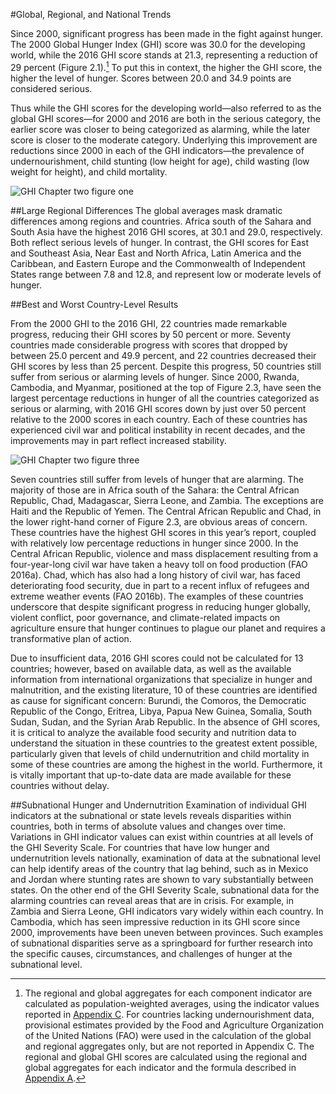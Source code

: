 #Global, Regional, and National Trends

Since 2000, significant progress has been made in the fight against hunger. The 2000 Global Hunger Index (GHI) score was 30.0 for the developing world, while the 2016 GHI score stands at 21.3, representing a reduction of 29 percent (Figure 2.1).[^fig2.1] To put this in context, the higher the GHI score, the higher the level of hunger. Scores between 20.0 and 34.9 points are considered serious. 

Thus while the GHI scores for the developing world—also referred to as the global GHI scores—for 2000 and 2016 are both in the serious category, the earlier score was closer to being categorized as alarming, while the later score is closer to the moderate category. Underlying this improvement are reductions since 2000 in each of the GHI indicators—the prevalence of undernourishment, child stunting (low height for age), child wasting (low weight for height), and child mortality. 


![GHI Chapter two figure one](http://library.ifpri.info/files/2016/09/BK_2016_GHI_ch02_fig01.png)

##Large Regional Differences
The global averages mask dramatic differences among regions and countries. Africa south of the Sahara and South Asia have the highest 2016 GHI scores, at 30.1 and 29.0, respectively. Both reflect serious levels of hunger. In contrast, the GHI scores for East and Southeast Asia, Near East and North Africa, Latin America and the Caribbean, and Eastern Europe and the Commonwealth of Independent States range between 7.8 and 12.8, and represent low or moderate levels of hunger.

##Best and Worst Country-Level Results

From the 2000 GHI to the 2016 GHI, 22 countries made remarkable progress, reducing their GHI scores by 50 percent or more. Seventy countries made considerable progress with scores that dropped by between 25.0 percent and 49.9 percent, and 22 countries decreased their GHI scores by less than 25 percent. Despite this progress, 50 countries still suffer from serious or alarming levels of hunger. Since 2000, Rwanda, Cambodia, and Myanmar, positioned at the top of Figure 2.3, have seen the largest percentage reductions in hunger of all the countries categorized as serious or alarming, with 2016 GHI scores down by just over 50 percent relative to the 2000 scores in each country. Each of these countries has experienced civil war and political instability in recent decades, and the improvements may in part reflect increased stability.


![GHI Chapter two figure three](http://library.ifpri.info/files/2016/09/BK_2016_GHI_ch02_fig03.png)

Seven countries still suffer from levels of hunger that are alarming. The majority of those are in Africa south of the Sahara: the Central African Republic, Chad, Madagascar, Sierra Leone, and Zambia. The exceptions are Haiti and the Republic of Yemen. The Central African Republic and Chad, in the lower right-hand corner of Figure 2.3, are obvious areas of concern. These countries have the highest GHI scores in this year’s report, coupled with relatively low percentage reductions in hunger since 2000. In the Central African Republic, violence and mass displacement resulting from a four-year-long civil war have taken a heavy toll on food production (FAO 2016a). Chad, which has also had a long history of civil war, has faced deteriorating food security, due in part to a recent influx of refugees and extreme weather events (FAO 2016b). The examples of these countries underscore that despite significant progress in reducing hunger globally, violent conflict, poor governance, and climate-related impacts on agriculture ensure that hunger continues to plague our planet and requires a transformative plan of action. 

Due to insufficient data, 2016 GHI scores could not be calculated for 13 countries; however, based on available data, as well as the available information from international organizations that specialize in hunger and malnutrition, and the existing literature, 10 of these countries are identified as cause for significant concern: Burundi, the Comoros, the Democratic Republic of the Congo, Eritrea, Libya, Papua New Guinea, Somalia, South Sudan, Sudan, and the Syrian Arab Republic. In the absence of GHI scores, it is critical to analyze the available food security and nutrition data to understand the situation in these countries to the greatest extent possible, particularly given that levels of child undernutrition and child mortality in some of these countries are among the highest in the world. Furthermore, it is vitally important that up-to-date data are made available for these countries without delay.

##Subnational Hunger and Undernutrition 
Examination of individual GHI indicators at the subnational or state levels reveals disparities within countries, both in terms of absolute values and changes over time. Variations in GHI indicator values can exist within countries at all levels of the GHI Severity Scale. For countries that have low hunger and undernutrition levels nationally, examination of data at the subnational level can help identify areas of the country that lag behind, such as in Mexico and Jordan where stunting rates are shown to vary substantially between states. On the other end of the GHI Severity Scale, subnational data for the alarming countries can reveal areas that are in crisis. For example, in Zambia and Sierra Leone, GHI indicators vary widely within each country. In Cambodia, which has seen impressive reduction in its GHI score since 2000, improvements have been uneven between provinces. Such examples of subnational disparities serve as a springboard for further research into the specific causes, circumstances, and challenges of hunger at the subnational level.

[^fig2.1]: The regional and global aggregates for each component indicator are calculated as population-weighted averages, using the indicator values reported in [Appendix C](http://library.ifpri.info/files/2016/09/BK_2016_GHI_appendix_c_w.pdf). For countries lacking undernourishment data, provisional estimates provided by the Food and Agriculture Organization of the United Nations (FAO) were used in the calculation of the global and regional aggregates only, but are not reported in Appendix C. The regional and global GHI scores are calculated using the regional and global aggregates for each indicator and the formula described in [Appendix A](http://library.ifpri.info/files/2016/09/BK_2016_GHI_appendix_a_w.pdf).